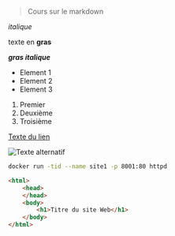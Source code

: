 >Cours sur le markdown

*italique*

texte en **gras**

***gras italique***

- Element 1
- Element 2
- Element 3

1. Premier
2. Deuxième
3. Troisième

[Texte du lien](http://url.com)

![Texte alternatif](https://www.bienmanger.com/tinyMceData/images/contents/484/content_lg.jpg)

```sh
docker run -tid --name site1 -p 8001:80 httpd
```


```html
<html>
    <head>
    </head>
    <body>
        <h1>Titre du site Web</h1>
    </body>
</html>
```






















